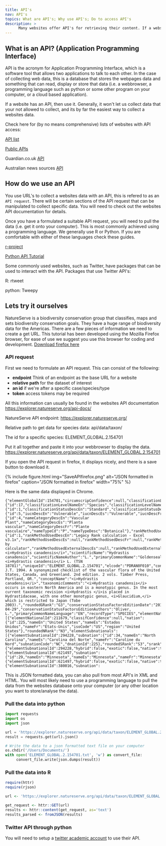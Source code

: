 ```yaml
---
title: API's
nav: API's
topics: What are API's; Why use API's; Do to access API's
description: >
      Many websites offer API's for retrieving their content. If a website has an API, use it.
---
```


## What is an API? (Application Programming Interface)
API is the acronym for Application Programming Interface, which is a software tool that allows two applications to talk to each other. In the case of collecting web data, this is a database that stores the webpages data and something that can read, display or store that data (i.e. a webbrowser, a programming language such as python or some other program on your computer, or a cloud based application).

If a website has an API, then use it. Generally, it won't let us collect data that your not allowed to collect, and its by far the easiest way to collect a websites data.

Check here for (by no means comprehensive) lists of websites with API access:

<a href='https://apilist.fun/' target='_blank'>API list</a>

<a href='https://github.com/public-apis/public-apis' target='_blank'>Public APIs</a>

Guardian.co.uk <a href='https://open-platform.theguardian.com/' target='_blank'>API</a>

Australian news sources <a href='https://mediastack.com/sources/australia-news-api' target='_blank'>API</a> 



## How do we use an API

You use URL's to collect a websites data with an API, this is refered to as an `API request`. There will be certain sections of the API request that can be manipulated to collect specific data. You will need to check out the websites API documentation for details.

Once you have a formulated a suitable API request, you will need to pull the data (i.e. get it onto your computer). This is most commonly achieved using a programming language. We generally use  R or Python.  If you are comfortable with either of these languages check these guides.

<a href='https://cran.r-project.org/web/packages/httr/vignettes/api-packages.html' target='_blank'> r-project</a>

<a href='https://www.dataquest.io/blog/python-api-tutorial/' target='_blank'> Python API Tutorial </a>

Some commonly used websites, such as Twitter, have packages that can be used to interact with the API. Packages that use Twitter API's:

R: rtweet 

python: Tweepy


## Lets try it ourselves
NatureServe is a biodiversity conservation group that classifies, maps and sets biodiversity conservation goals.
They have a huge range of biodiversity data for the Americas. There are a few pieces of information we need to create a get URL. 
This tutorial has been developed using the Mozilla Firefox browser, for ease of use we suggest you use this browser for coding and development. <a href='https://www.mozilla.org/en-US/firefox/new/' target='_blank'> Download firefox here <a/>

### API request
First we need to formulate an API request. 
This can consist of the following:
* **endpoint** Think of an endpoint as the base URL for a website
* **relative path** for the dataset of interest 
* **an id** if we're after a specific case/species/type
* **token** access tokens may be required

All this information can usually be found in the websites API documentation
https://explorer.natureserve.org/api-docs/

NatureServe API endpoint:
https://explorer.natureserve.org/

Relative path to get data for species data:
api/data/taxon/

The id for a specific species:
ELEMENT_GLOBAL.2.154701

Put it all together and paste it into your webbrowser to display the data.
https://explorer.natureserve.org/api/data/taxon/ELEMENT_GLOBAL.2.154701

If you open the API request in firefox, it displays nicely, and there is a save button to download it.

{% include figure.html img="SaveAPIfirefox.png" alt="JSON formatted in firefox" caption="JSON formatted in firefox" width="75%" %}

Here is the same data displayed in Chrome.

```
{"elementGlobalId":154701,"circumscripConfidence":null,"classificationLevel":{"id":17,"classificationLevelNameEn":"Species","classificationLevelNameEs":"Especies","classificationLevelNameFr":"Espèce"},"classificationStatus":{"id":1,"classificationStatusDescEn":"Standard","classificationStatusDescEs":"Estándar","classificationStatusDescFr":"Standard"},"iucn":{"id":5,"iucnDescEn":"Vulnerable","iucnDescEs":"Vulnerable","iucnDescFr":"Vulnérable","iucnCode":"VU"},"nameCategory":{"id":4,"nameCategoryDescEn":"Vascular Plant","nameCategoryDescEs":"Planta vascular","nameCategoryDescFr":"Plante vasculaire","nameTypeCd":"P","nameTypeDesc":"Botanical"},"rankMethodUsed":{"id":1,"rankMethodUsedDescEn":"Legacy Rank calculation - Excel v3.1x","rankMethodUsedDescEs":null,"rankMethodUsedDescFr":null,"rankMethodUsedExternalDescEn":"Ranked by calculator","rankMethodUsedExternalDescEs":null,"rankMethodUsedExternalDescFr":null},"formattedScientificName":"<i>Hydrastis canadensis</i>","scientificName":"Hydrastis canadensis","scientificNameAuthor":"L.","primaryCommonName":"Goldenseal","relatedItisNames":"<i>Hydrastis canadensis</i> L. (TSN 18781)","uniqueId":"ELEMENT_GLOBAL.2.154701","elcode":"PDRAN0F010","conceptRefFullCitation":"Kartesz, J.T. 1994. A synonymized checklist of the vascular flora of the United States, Canada, and Greenland. 2nd edition. 2 vols. Timber Press, Portland, OR.","conceptName":"<i>Hydrastis canadensis</i>","taxonomicComments":"<i>Hydrastis canadensis</i> occurs in eastern North America and is a monotypic genus. In the most current taxonomic revision <i>Hydrastis </i>is placed in Hydrastidaceae, with one other monotypic genus, <i>Glaucidium,</i> which is restricted to Japan (Tobe 2003).","roundedGRank":"G3","conservationStatusFactorsEditionDate":"2013-04-29","conservationStatusFactorsEditionAuthors":"Oliver, L.","primaryCommonNameLanguage":"EN","recordType":"SPECIES","elementNationals":[{"elementNationalId":211679,"classifConfidence":null,"nation":{"id":225,"nameEn":"United States","nameEs":"Estados Unidos","nameFr":"États-Unis","isoCode":"US","region":"United States"},"roundedNRank":"N3","elementSubnationals":[{"elementSubnationalId":294228,"subnation":{"id":34,"nameEn":"North Carolina","nameEs":"Carolina del Norte","nameFr":"Caroline du Nord","subnationCode":"NC","dnationId":225},"roundedSRank":"S3","srank":"S3","speciesSubnational":{"elementSubnationalId":294228,"hybrid":false,"exotic":false,"native":true}},{"elementSubnationalId":621497,"subnation":{"id":29,"nameEn":"Minnesota","nameEs":"Minnesota","nameFr":"Minnesota","subnationCode":"MN","dnationId":225},"roundedSRank":"S1","srank":"S1","speciesSubnational":{"elementSubnationalId":621497,"hybrid":false,"exotic":false,"native":true}},{"elementSubnationalId":380016,"subnation":
```

This is JSON formatted data, you can also pull from most API's in XML and HTML. You will most likely need to use a programming language to pull the data from the websites database onto your computer (or any other location you want to store/analyse the data).

### Pull the data into python

```python
import requests
import os
import json

url = 'https://explorer.natureserve.org/api/data/taxon/ELEMENT_GLOBAL.2.154701'
result = requests.get(url).json()

# Write the data to a json formatted text file on your computer
os.chdir('/Users/Documents/')
with open('ELEMENT_GLOBAL.2.154701.txt', 'w') as convert_file: 
     convert_file.write(json.dumps(result))

```

### Pull the data into R
```R
require(httr)
require(rjson)

url <- 'https://explorer.natureserve.org/api/data/taxon/ELEMENT_GLOBAL.2.154701'

get_request <- httr::GET(url)
results <- httr::content(get_request, as='text')
results_parsed <- fromJSON(results)
```

### Twitter API through python
You will need to setup a <a href='https://developer.twitter.com/en/products/twitter-api/academic-research' target='_blank'>twitter academic account</a> to use their API.

